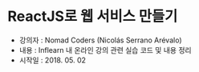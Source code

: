 # ReactJS로 웹 서비스 만들기
- 강의자 : Nomad Coders (Nicolás Serrano Arévalo)
- 내용 : Inflearn 내 온라인 강의 관련 실습 코드 및 내용 정리
- 시작일 : 2018. 05. 02


